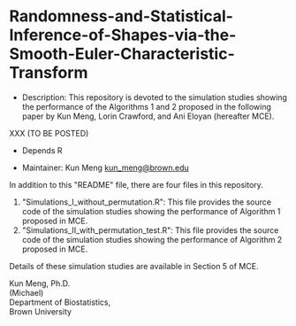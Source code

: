 # Randomness-and-Statistical-Inference-of-Shapes-via-the-Smooth-Euler-Characteristic-Transform

* Description: This repository is devoted to the simulation studies showing the performance of the Algorithms 1 and 2 proposed in the following paper by Kun Meng, Lorin Crawford, and Ani Eloyan (hereafter MCE).

XXX (TO BE POSTED)

* Depends R 

* Maintainer: Kun Meng <kun_meng@brown.edu> 

In addition to this "README" file, there are four files in this repository.

1. "Simulations_I_without_permutation.R": This file provides the source code of the simulation studies showing the performance of Algorithm 1 proposed in MCE. 
2. "Simulations_II_with_permutation_test.R": This file provides the source code of the simulation studies showing the performance of Algorithm 2 proposed in MCE. 

Details of these simulation studies are available in Section 5 of MCE. 


Kun Meng, Ph.D. \
(Michael) \
Department of Biostatistics, \
Brown University
